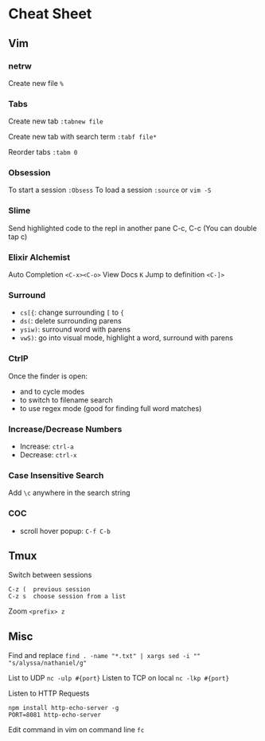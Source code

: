 # Cheat Sheet

## Vim
### netrw
Create new file
`%`

### Tabs
Create new tab
`:tabnew file`

Create new tab with search term
`:tabf file*`

Reorder tabs
`:tabm 0`

### Obsession
To start a session
`:Obsess`
To load a session
`:source` or `vim -S`

### Slime
Send highlighted code to the repl in another pane
C-c, C-c   (You can double tap c)

### Elixir Alchemist
Auto Completion `<C-x><C-o>`
View Docs `K`
Jump to definition `<C-]>`

### Surround
- `cs[{`: change surrounding `[` to `{`
- `ds(`: delete surrounding parens
- `ysiw)`: surround word with parens
- `vwS)`: go into visual mode, highlight a word, surround with parens

### CtrlP
Once the finder is open:
- <c-f> and <c-b> to cycle modes
- <c-d> to switch to filename search
- <c-r> to use regex mode (good for finding full word matches)

### Increase/Decrease Numbers
- Increase: `ctrl-a`
- Decrease: `ctrl-x`

### Case Insensitive Search
Add `\c` anywhere in the search string

### COC
- scroll hover popup: `C-f C-b`

## Tmux
Switch between sessions
```
C-z (  previous session
C-z s  choose session from a list
```
Zoom `<prefix> z`

## Misc
Find and replace
`find . -name "*.txt" | xargs sed -i "" "s/alyssa/nathaniel/g"`

List to UDP
`nc -ulp #{port}`
Listen to TCP on local
`nc -lkp #{port}`

Listen to HTTP Requests
```
npm install http-echo-server -g
PORT=8081 http-echo-server
```

Edit command in vim on command line
`fc`


